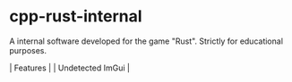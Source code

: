 # cpp-rust-internal
A internal software developed for the game "Rust". Strictly for educational purposes.

| Features |
| Undetected ImGui |
